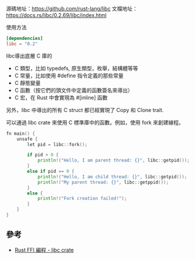 
源碼地址：https://github.com/rust-lang/libc
文檔地址：https://docs.rs/libc/0.2.69/libc/index.html

使用方法

```toml
[dependencies]
libc = "0.2"
```

libc導出底層 C 庫的
- C 類型，比如 typedefs, 原生類型，枚舉，結構體等等
- C 常量，比如使用 #define 指令定義的那些常量
- C 靜態變量
- C 函數（按它們的頭文件中定義的函數簽名來導出）
- C 宏，在 Rust 中會實現為 #[inline] 函數

另外，libc 中導出的所有 C struct 都已經實現了 Copy 和 Clone trait.

可以通過 libc crate 來使用 C 標準庫中的函數。例如，使用 fork 來創建線程。

```go
fn main() {
    unsafe {
        let pid = libc::fork();

        if pid > 0 {
            println!("Hello, I am parent thread: {}", libc::getpid());
        }
        else if pid == 0 {
            println!("Hello, I am child thread: {}", libc::getpid());
            println!("My parent thread: {}", libc::getppid());
        }
        else {
            println!("Fork creation failed!");
        }
    }
}
```


## 參考
- [Rust FFI 編程 - libc crate](https://cloud.tencent.com/developer/article/1620862)
